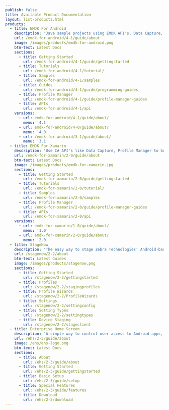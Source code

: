 ```yaml
---
publish: false
title: Available Product Documentation
layout: list-products.html
products:
  - title: EMDK For Android
    description: "Java sample projects using EMDK API's, Data Capture, Profile Manager, etc."
    url: /emdk-for-android/4-1/guide/about
    image: /images/products/emdk-for-android.png
    btn-text: Latest Docs
    sections:
      - title: Getting Started
        url: /emdk-for-android/4-1/guide/gettingstarted
      - title: Tutorials
        url: /emdk-for-android/4-1/tutorial/
      - title: Samples
        url: /emdk-for-android/4-1/samples
      - title: Guides
        url: /emdk-for-android/4-1/guide/programming-guides
      - title: Profile Manager
        url: /emdk-for-android/4-1/guide/profile-manager-guides
      - title: APIs
        url: /emdk-for-android/4-1/api
    versions:
      - url: emdk-for-android/4-1/guide/about/
        menu: '4.1'
      - url: emdk-for-android/4-0/guide/about/
        menu: '4.0'
      - url: /emdk-for-android/3-1/guide/about/
        menu: '3.1'
  - title: EMDK For Xamarin
    description: "Use C# API's like Data Capture, Profile Manager to build Android applications for Zebra Devices."
    url: /emdk-for-xamarin/2-0/guide/about
    btn-text: Latest Docs
    image: /images/products/emdk-for-xamarin.jpg
    sections:
      - title: Getting Started
        url: /emdk-for-xamarin/2-0/guide/gettingstarted
      - title: Tutorials
        url: /emdk-for-xamarin/2-0/tutorial/
      - title: Samples
        url: /emdk-for-xamarin/2-0/samples
      - title: Profile Manager
        url: /emdk-for-xamarin/2-0/guide/profile-manager-guides
      - title: APIs
        url: /emdk-for-xamarin/2-0/api
    versions:
      - url: emdk-for-xamarin/1-0/guide/about/
        menu: '1.0'
      - url: emdk-for-xamarin/2-0/guide/about/
        menu: '2.0'
  - title: StageNow
    description: "The easy way to stage Zebra Technologies' Android-based mobile computers."
    url: /stagenow/2-2/about
    btn-text: Latest Guides
    image: /images/products/stagenow.png
    sections:
      - title: Getting Started
        url: /stagenow/2-2/gettingstarted
      - title: Profiles
        url: /stagenow/2-2/stagingprofiles
      - title: Profile Wizards
        url: /stagenow/2-2/ProfileWizards
      - title: Settings
        url: /stagenow/2-2/settingconfig
      - title: Setting Types
        url: /stagenow/2-2/settingtypes
      - title: Device Staging
        url: /stagenow/2-2/stageclient
  - title: Enterprise Home Screen
    description: 'A simple way to control user access to Android apps, settings and files without custom code.'
    url: /ehs/2-3/guide/about
    image: /ehs/ehs-logo.png
    btn-text: Latest Docs
    sections:
      - title: About
        url: /ehs/2-3/guide/about
      - title: Getting Started
        url: /ehs/2-3/guide/gettingstarted
      - title: Basic Setup
        url: /ehs/2-3/guide/setup
      - title: Special Features
        url: /ehs/2-3/guide/features
      - title: Download
        url: /ehs/2-3/download
---
```




